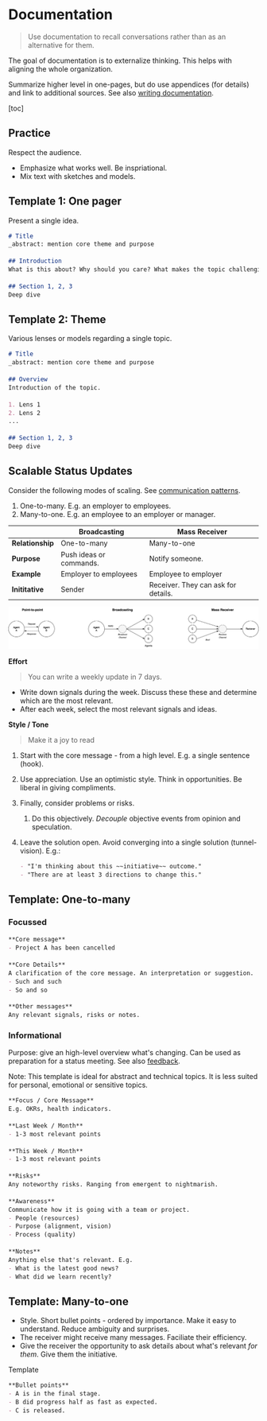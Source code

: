 # Documentation

> Use documentation to recall conversations rather than as an alternative for them.

The goal of documentation is to externalize thinking. This helps with aligning the whole organization.

Summarize higher level in one-pages, but do use appendices (for details) and link to additional sources. See also [writing documentation](../documentation.md).

[toc]

## Practice

Respect the audience.

- Emphasize what works well. Be inspriational.
- Mix text with sketches and models.

## Template 1: One pager

Present a single idea.

```markdown
# Title
_abstract: mention core theme and purpose

## Introduction
What is this about? Why should you care? What makes the topic challenging?

## Section 1, 2, 3
Deep dive
```

## Template 2: Theme

Various lenses or models regarding a single topic.

```markdown
# Title
_abstract: mention core theme and purpose

## Overview
Introduction of the topic.

1. Lens 1
2. Lens 2
...

## Section 1, 2, 3
Deep dive
```

## Scalable Status Updates

Consider the following modes of scaling. See [communication patterns](systems/communication-patterns.md).

1. One-to-many. E.g. an employer to employees.
2. Many-to-one. E.g. an employee to an employer or manager.

|                  | Broadcasting            | Mass Receiver                       |
| ---------------- | ----------------------- | ----------------------------------- |
| **Relationship** | One-to-many             | Many-to-one                         |
| **Purpose**      | Push ideas or commands. | Notify someone.                     |
| **Example**      | Employer to employees   | Employee to employer                |
| **Inititative**  | Sender                  | Receiver. They can ask for details. |

![communication-patterns-broadcasting](../img/communication-patterns-broadcasting.png)

**Effort**

> You can write a weekly update in 7 days.

- Write down signals during the week. Discuss these these and determine which are the most relevant.
- After each week, select the most relevant signals and ideas.

**Style / Tone**

> Make it a joy to read

1. Start with the core message - from a high level. E.g. a single sentence (hook).

2. Use appreciation. Use an optimistic style. Think in opportunities. Be liberal in giving compliments.

3. Finally, consider problems or risks.

   1. Do this objectively. *Decouple* objective events from opinion and speculation.

4. Leave the solution open. Avoid converging into a single solution (tunnel-vision). E.g.:

   ```markdown
   - "I'm thinking about this ~~initiative~~ outcome."
   - "There are at least 3 directions to change this."
   ```

## Template: One-to-many

### Focussed

```markdown
**Core message**
- Project A has been cancelled

**Core Details**
A clarification of the core message. An interpretation or suggestion.
- Such and such
- So and so

**Other messages**
Any relevant signals, risks or notes.
```

### Informational

Purpose: give an high-level overview what's changing. Can be used as preparation for a status meeting. See also [feedback](collaboration/communication-principles.md).

Note: This template is ideal for abstract and technical topics. It is less suited for personal, emotional or sensitive topics.

 ```markdown
**Focus / Core Message**
E.g. OKRs, health indicators.

**Last Week / Month**
- 1-3 most relevant points

**This Week / Month**
- 1-3 most relevant points

**Risks**
Any noteworthy risks. Ranging from emergent to nightmarish.

**Awareness**
Communicate how it is going with a team or project.
- People (resources)
- Purpose (alignment, vision)
- Process (quality)

**Notes**
Anything else that's relevant. E.g.
- What is the latest good news?
- What did we learn recently?
 ```

## Template: Many-to-one

- Style. Short bullet points - ordered by importance. Make it easy to understand. Reduce ambiguity and surprises.
- The receiver might receive many messages. Faciliate their efficiency.
- Give the receiver the opportunity to ask details about what's relevant *for them*. Give them the initiative.

Template

```markdown
**Bullet points**
- A is in the final stage.
- B did progress half as fast as expected.
- C is released.
```
